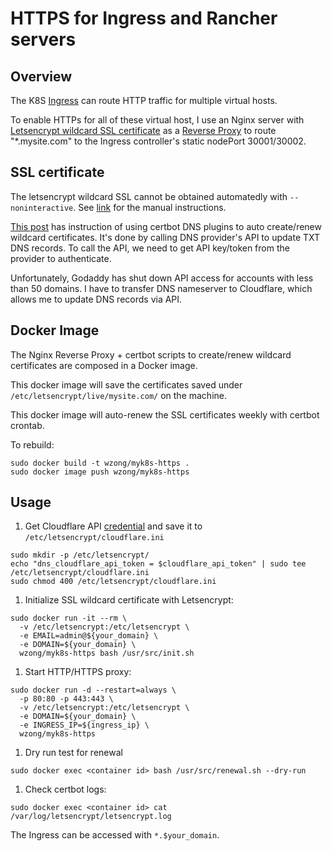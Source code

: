 # HTTPS for Ingress and Rancher servers

## Overview

The K8S [Ingress](/network/ingress/README.md) can route HTTP traffic for multiple virtual hosts.

To enable HTTPs for all of these virtual host, I use an Nginx server with
[Letsencrypt wildcard SSL certificate](https://letsencrypt.org/docs/faq/#does-let-s-encrypt-issue-wildcard-certificates)
as a [Reverse Proxy](https://docs.nginx.com/nginx/admin-guide/web-server/reverse-proxy/) to route
"*.mysite.com" to the Ingress controller's static nodePort 30001/30002.

## SSL certificate

The letsencrypt wildcard SSL cannot be obtained automatedly with
`--noninteractive`. See [link](https://developerinsider.co/how-to-create-and-auto-renew-lets-encrypt-wildcard-certificate/)
for the manual instructions.

[This post](https://www.knyl.me/blog/set-up-wildcard-ssl-for-godaddy-domain-with-lets-encrypt) has
instruction of using certbot DNS plugins to auto create/renew wildcard certificates. It's done by
calling DNS provider's API to update TXT DNS records. To call the API, we need to get API key/token
from the provider to authenticate.

Unfortunately, Godaddy has shut down API access for accounts with less than 50 domains. I have to
transfer DNS nameserver to Cloudflare, which allows me to update DNS records via API.

## Docker Image

The Nginx Reverse Proxy + certbot scripts to create/renew wildcard certificates are composed
in a Docker image.

This docker image will save the certificates saved under
`/etc/letsencrypt/live/mysite.com/` on the machine.

This docker image will auto-renew the SSL certificates weekly with certbot crontab.

To rebuild:

```
sudo docker build -t wzong/myk8s-https .
sudo docker image push wzong/myk8s-https
```

## Usage

1. Get Cloudflare API
[credential](https://certbot-dns-cloudflare.readthedocs.io/en/stable/#credentials)
and save it to `/etc/letsencrypt/cloudflare.ini`

```shell
sudo mkdir -p /etc/letsencrypt/
echo "dns_cloudflare_api_token = $cloudflare_api_token" | sudo tee /etc/letsencrypt/cloudflare.ini
sudo chmod 400 /etc/letsencrypt/cloudflare.ini
```

1. Initialize SSL wildcard certificate with Letsencrypt:

```shell
sudo docker run -it --rm \
  -v /etc/letsencrypt:/etc/letsencrypt \
  -e EMAIL=admin@${your_domain} \
  -e DOMAIN=${your_domain} \
  wzong/myk8s-https bash /usr/src/init.sh
```

1. Start HTTP/HTTPS proxy:

```shell
sudo docker run -d --restart=always \
  -p 80:80 -p 443:443 \
  -v /etc/letsencrypt:/etc/letsencrypt \
  -e DOMAIN=${your_domain} \
  -e INGRESS_IP=${ingress_ip} \
  wzong/myk8s-https
```

1. Dry run test for renewal

```shell
sudo docker exec <container id> bash /usr/src/renewal.sh --dry-run
```

1. Check certbot logs:

```shell
sudo docker exec <container id> cat /var/log/letsencrypt/letsencrypt.log
```

The Ingress can be accessed with `*.$your_domain`.
